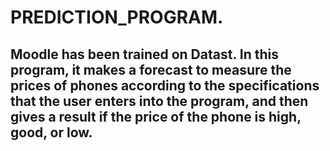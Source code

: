 # PREDICTION_PROGRAM. 

## Moodle has been trained on Datast. In this program, it makes a forecast to measure the prices of phones according to the specifications that the user enters into the program, and then gives a result if the price of the phone is high, good, or low.
